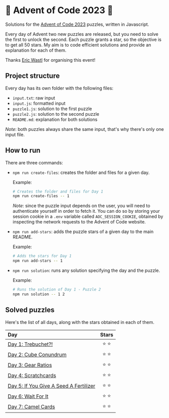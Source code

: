 # 🌲 Advent of Code 2023 🌲

Solutions for the [Advent of Code 2023](https://adventofcode.com/2023) puzzles, written in Javascript.

Every day of Advent two new puzzles are released, but you need to solve the first to unlock the second. Each puzzle grants a star, so the objective is to get all 50 stars. My aim is to code efficient solutions and provide an explanation for each of them.

Thanks [Eric Wastl](https://twitter.com/ericwastl) for organising this event!

## Project structure

Every day has its own folder with the following files:

-   `input.txt`: raw input
-   `input.js`: formatted input
-   `puzzle1.js`: solution to the first puzzle
-   `puzzle2.js`: solution to the second puzzle
-   `README.md`: explanation for both solutions

_Note_: both puzzles always share the same input, that's why there's only one input file.

## How to run

There are three commands:

-   `npm run create-files`: creates the folder and files for a given day.

    Example:

    ```sh
    # Creates the folder and files for Day 1
    npm run create-files -- 1
    ```

    _Note_: since the puzzle input depends on the user, you will need to authenticate yourself in order to fetch it. You can do so by storing your session cookie in a `.env` variable called `AOC_SESSION_COOKIE`, obtained by inspecting the network requests to the Advent of Code website.

-   `npm run add-stars`: adds the puzzle stars of a given day to the main README.

    Example:

    ```sh
    # Adds the stars for Day 1
    npm run add-stars -- 1
    ```

-   `npm run solution`: runs any solution specifying the day and the puzzle.

    Example:

    ```sh
    # Runs the solution of Day 1 - Puzzle 2
    npm run solution -- 1 2
    ```

## Solved puzzles

Here's the list of all days, along with the stars obtained in each of them.

| Day                                              |  Stars  |
| :----------------------------------------------- | :-----: |
| [Day 1: Trebuchet?!](./day1)                     | ⭐️ ⭐️ |
| [Day 2: Cube Conundrum](./day2)                  | ⭐️ ⭐️ |
| [Day 3: Gear Ratios](./day3)                     | ⭐️ ⭐️ |
| [Day 4: Scratchcards](./day4)                    | ⭐️ ⭐️ |
| [Day 5: If You Give A Seed A Fertilizer](./day5) | ⭐️ ⭐️ |
| [Day 6: Wait For It](./day6)                     | ⭐️ ⭐️ |
| [Day 7: Camel Cards](./day7)                     | ⭐️ ⭐️ |
